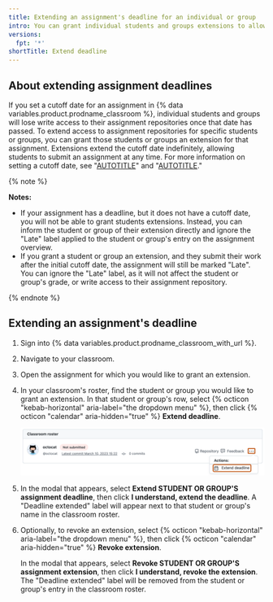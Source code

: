 ```yaml
---
title: Extending an assignment's deadline for an individual or group
intro: You can grant individual students and groups extensions to allow them more time to submit an assignment.
versions:
  fpt: '*'
shortTitle: Extend deadline
---
```


## About extending assignment deadlines

If you set a cutoff date for an assignment in {% data variables.product.prodname_classroom %}, individual students and groups will lose write access to their assignment repositories once that date has passed. To extend access to assignment repositories for specific students or groups, you can grant those students or groups an extension for that assignment. Extensions extend the cutoff date indefinitely, allowing students to submit an assignment at any time. For more information on setting a cutoff date, see "[AUTOTITLE](/education/manage-coursework-with-github-classroom/teach-with-github-classroom/create-an-individual-assignment#assigning-a-deadline-for-an-assignment)" and "[AUTOTITLE](/education/manage-coursework-with-github-classroom/teach-with-github-classroom/create-a-group-assignment#assigning-a-deadline-for-an-assignment)."

{% note %}

**Notes:**
- If your assignment has a deadline, but it does not have a cutoff date, you will not be able to grant students extensions. Instead, you can inform the student or group of their extension directly and ignore the "Late" label applied to the student or group's entry on the assignment overview.
- If you grant a student or group an extension, and they submit their work after the initial cutoff date, the assignment will still be marked "Late". You can ignore the "Late" label, as it will not affect the student or group's grade, or write access to their assignment repository.

{% endnote %}

## Extending an assignment's deadline

1. Sign into {% data variables.product.prodname_classroom_with_url %}.
1. Navigate to your classroom.
1. Open the assignment for which you would like to grant an extension.
1. In your classroom's roster, find the student or group you would like to grant an extension. In that student or group's row, select {% octicon "kebab-horizontal" aria-label="the dropdown menu" %}, then click {% octicon "calendar" aria-hidden="true" %} **Extend deadline**.

    ![Screenshot of the assignment overview page. An expanded dropdown menu containing the "Extend deadline" option is outlined in dark orange.](/assets/images/help/classroom/classroom-extend-deadline.png)

1. In the modal that appears, select **Extend STUDENT OR GROUP'S assignment deadline**, then click **I understand, extend the deadline**. A "Deadline extended" label will appear next to that student or group's name in the classroom roster.
1. Optionally, to revoke an extension, select {% octicon "kebab-horizontal" aria-label="the dropdown menu" %}, then click {% octicon "calendar" aria-hidden="true" %} **Revoke extension**.

    In the modal that appears, select **Revoke STUDENT OR GROUP'S assignment extension**, then click **I understand, revoke the extension**. The "Deadline extended" label will be removed from the student or group's entry in the classroom roster.
